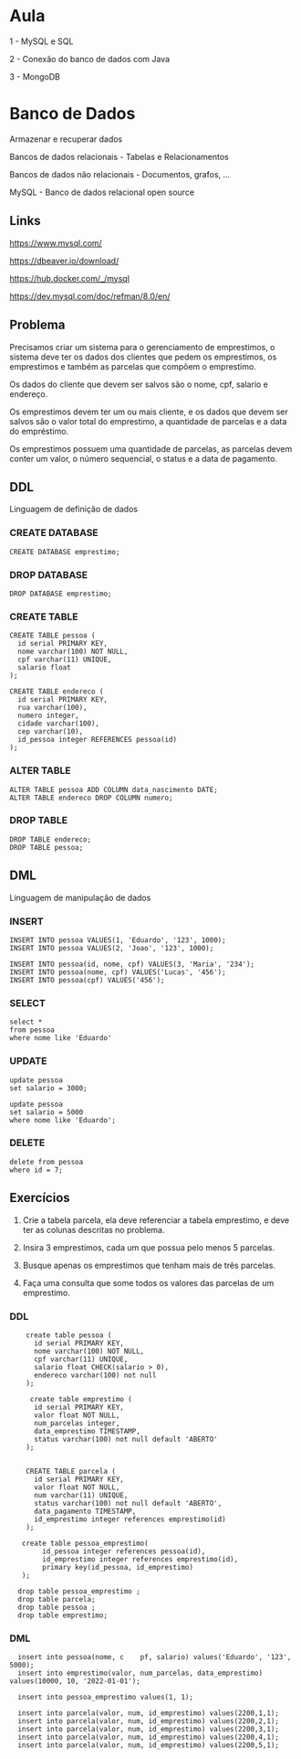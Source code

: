 # Aula

1 - MySQL e SQL

2 - Conexão do banco de dados com Java

3 - MongoDB

# Banco de Dados

Armazenar e recuperar dados

Bancos de dados relacionais - Tabelas e Relacionamentos

Bancos de dados não relacionais - Documentos, grafos, ...

MySQL - Banco de dados relacional open source

## Links

https://www.mysql.com/

https://dbeaver.io/download/

https://hub.docker.com/_/mysql

https://dev.mysql.com/doc/refman/8.0/en/

## Problema

Precisamos criar um sistema para o gerenciamento de emprestimos, o sistema deve ter os dados dos clientes que pedem os emprestimos, os emprestimos e também as 
parcelas que compõem o emprestimo.

Os dados do cliente que devem ser salvos são o nome, cpf, salario e endereço.

Os emprestimos devem ter um ou mais cliente, e os dados que devem ser salvos são o valor total do emprestimo, a quantidade de parcelas e a data do empréstimo.

Os emprestimos possuem uma quantidade de parcelas, as parcelas devem conter um valor, o número sequencial, o status e a data de pagamento.

## DDL

Linguagem de definição de dados

### CREATE DATABASE

    CREATE DATABASE emprestimo;

### DROP DATABASE

    DROP DATABASE emprestimo;

### CREATE TABLE

    CREATE TABLE pessoa (
      id serial PRIMARY KEY,
      nome varchar(100) NOT NULL,
      cpf varchar(11) UNIQUE,
      salario float
    );

    CREATE TABLE endereco (
      id serial PRIMARY KEY,
      rua varchar(100),
      numero integer,
      cidade varchar(100),
      cep varchar(10),
      id_pessoa integer REFERENCES pessoa(id)
    );
  

### ALTER TABLE

    ALTER TABLE pessoa ADD COLUMN data_nascimento DATE;
    ALTER TABLE endereco DROP COLUMN numero;

### DROP TABLE

    DROP TABLE endereco;
    DROP TABLE pessoa;

## DML

Linguagem de manipulação de dados

### INSERT

    INSERT INTO pessoa VALUES(1, 'Eduardo', '123', 1000);
    INSERT INTO pessoa VALUES(2, 'Joao', '123', 1000);

    INSERT INTO pessoa(id, nome, cpf) VALUES(3, 'Maria', '234');
    INSERT INTO pessoa(nome, cpf) VALUES('Lucas', '456');
    INSERT INTO pessoa(cpf) VALUES('456');

### SELECT

    select *
    from pessoa
    where nome like 'Eduardo'

### UPDATE

    update pessoa
    set salario = 3000;

    update pessoa 
    set salario = 5000
    where nome like 'Eduardo';

### DELETE

    delete from pessoa
    where id = 7;

## Exercícios

1) Crie a tabela parcela, ela deve referenciar a tabela emprestimo, e deve ter as colunas descritas no problema.

2) Insira 3 emprestimos, cada um que possua pelo menos 5 parcelas.

3) Busque apenas os emprestimos que tenham mais de três parcelas.

4) Faça uma consulta que some todos os valores das parcelas de um emprestimo.

### DDL

        create table pessoa (
          id serial PRIMARY KEY,
          nome varchar(100) NOT NULL,
          cpf varchar(11) UNIQUE,
          salario float CHECK(salario > 0),
          endereco varchar(100) not null
        );

         create table emprestimo (
          id serial PRIMARY KEY,
          valor float NOT NULL,
          num_parcelas integer,
          data_emprestimo TIMESTAMP,
          status varchar(100) not null default 'ABERTO'
        );


        CREATE TABLE parcela (
          id serial PRIMARY KEY,
          valor float NOT NULL,
          num varchar(11) UNIQUE,
          status varchar(100) not null default 'ABERTO',
          data_pagamento TIMESTAMP,
          id_emprestimo integer references emprestimo(id)
        );

       create table pessoa_emprestimo(
            id_pessoa integer references pessoa(id),
            id_emprestimo integer references emprestimo(id),
            primary key(id_pessoa, id_emprestimo)
       );
    
      drop table pessoa_emprestimo ;
      drop table parcela;
      drop table pessoa ;
      drop table emprestimo;

### DML

      insert into pessoa(nome, c    pf, salario) values('Eduardo', '123', 5000);
      insert into emprestimo(valor, num_parcelas, data_emprestimo) values(10000, 10, '2022-01-01');

      insert into pessoa_emprestimo values(1, 1);

      insert into parcela(valor, num, id_emprestimo) values(2200,1,1);
      insert into parcela(valor, num, id_emprestimo) values(2200,2,1);
      insert into parcela(valor, num, id_emprestimo) values(2200,3,1);
      insert into parcela(valor, num, id_emprestimo) values(2200,4,1);
      insert into parcela(valor, num, id_emprestimo) values(2200,5,1);
     


      

